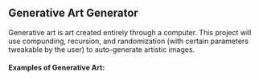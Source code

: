 ## Generative Art Generator
Generative art is art created entirely through a computer.
This project will use compunding, recursion, and randomization (with certain parameters tweakable by the user) to auto-generate artistic images.

#### Examples of Generative Art:
